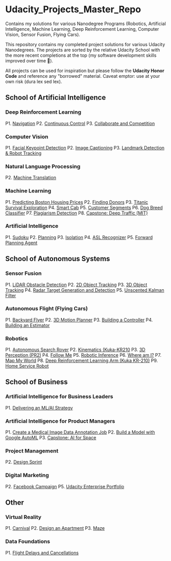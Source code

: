 
# Udacity_Projects_Master_Repo
Contains my solutions for various Nanodegree Programs (Robotics, Artificial Intelligence, Machine Learning, Deep Reinforcement Learning, Computer Vision, Sensor Fusion, Flying Cars). 

This repository contains my completed project solutions for various Udacity Nanodegrees. The projects are sorted by the relative Udacity School with the more recent completions at the top (my software development skills improved over time :rocket:).

All projects can be used for inspiration but please follow the **Udacity Honor Code** and reference any "borrowed" material. Caveat emptor: use at your own risk (dura lex sed lex).

## School of Artificial Intelligence

### Deep Reinforcement Learning
P1. [Navigation]([https://github.com/Ohara124c41/DRLND-Navigation](https://github.com/Ohara124c41/DRLND-Navigation))
P2. [Continuous Control]([https://github.com/Ohara124c41/DRLND-Continuous_Control](https://github.com/Ohara124c41/DRLND-Continuous_Control))
P3. [Collaborate and Competition]([https://github.com/Ohara124c41/DRLND-Collaborate-n-Competition](https://github.com/Ohara124c41/DRLND-Collaborate-n-Competition))

### Computer Vision
P1. [Facial Keypoint Detection]([https://github.com/Ohara124c41/CVND-Facial_Keypoint_Detection](https://github.com/Ohara124c41/CVND-Facial_Keypoint_Detection))
P2. [Image Captioning]([https://github.com/Ohara124c41/CVND-Image_Captioning](https://github.com/Ohara124c41/CVND-Image_Captioning))
P3. [Landmark Detection & Robot Tracking]([https://github.com/Ohara124c41/CVND-SLAM](https://github.com/Ohara124c41/CVND-SLAM))

### Natural Language Processing
P2. [Machine Translation]([https://github.com/Ohara124c41/NLP-Machine_Translation/blob/master/machineTranslation/machineTranslation/machine_translation.ipynb](https://github.com/Ohara124c41/NLP-Machine_Translation/blob/master/machineTranslation/machineTranslation/machine_translation.ipynb))

### Machine Learning
P1. [Predicting Boston Housing Prices]([https://github.com/Ohara124c41/MLND-Predicting_Boston_Housing_Pricing](https://github.com/Ohara124c41/MLND-Predicting_Boston_Housing_Pricing))
P2. [Finding Donors]([https://github.com/Ohara124c41/MLND-Finding_Donors](https://github.com/Ohara124c41/MLND-Finding_Donors))
P3. [Titanic Survival Exploration]([https://github.com/Ohara124c41/MLND-Titanic_Survival_Exploration](https://github.com/Ohara124c41/MLND-Titanic_Survival_Exploration))
P4. [Smart Cab]([https://github.com/Ohara124c41/MLND-Smartcab](https://github.com/Ohara124c41/MLND-Smartcab))
P5. [Customer Segments]([https://github.com/Ohara124c41/MLND-Customer_Segments](https://github.com/Ohara124c41/MLND-Customer_Segments))
P6. [Dog Breed Classifier]([https://github.com/Ohara124c41/MLND-Dog_Breed_Classifier](https://github.com/Ohara124c41/MLND-Dog_Breed_Classifier))
P7. [Plagiarism Detection]([https://github.com/Ohara124c41/MLNDT-Beta-Plagiarism_Detection](https://github.com/Ohara124c41/MLNDT-Beta-Plagiarism_Detection))
P8. [Capstone: Deep Traffic (MIT)]([https://github.com/Ohara124c41/MLND-Capstone-DeepTraffic](https://github.com/Ohara124c41/MLND-Capstone-DeepTraffic))

### Artificial Intelligence
P1. [Sudoku]([https://github.com/Ohara124c41/AIND-Sudoku](https://github.com/Ohara124c41/AIND-Sudoku))
P2. [Planning]([https://github.com/Ohara124c41/AIND-Planning](https://github.com/Ohara124c41/AIND-Planning))
P3. [Isolation]([https://github.com/Ohara124c41/AIND-Isolation](https://github.com/Ohara124c41/AIND-Isolation))
P4. [ASL Recognizer]([https://github.com/Ohara124c41/AIND-ASL_Recognizer](https://github.com/Ohara124c41/AIND-ASL_Recognizer))
P5. [Forward Planning Agent]([https://github.com/Ohara124c41/AIND-Forward-Planning_Agent](https://github.com/Ohara124c41/AIND-Forward-Planning_Agent))

## School of Autonomous Systems

### Sensor Fusion
P1. [LiDAR Obstacle Detection]([https://github.com/Ohara124c41/SFND_Lidar_Obstacle_Detection](https://github.com/Ohara124c41/SFND_Lidar_Obstacle_Detection))
P2. [2D Object Tracking]([https://github.com/Ohara124c41/SFND_2D_Feature_Tracking](https://github.com/Ohara124c41/SFND_2D_Feature_Tracking))
P3. [3D Object Tracking]([https://github.com/Ohara124c41/SFND_3D_Object_Tracking](https://github.com/Ohara124c41/SFND_3D_Object_Tracking))
P4. [Radar Target Generation and Detection]([https://github.com/Ohara124c41/SFND-RADAR-Target_Generation-n-Detection](https://github.com/Ohara124c41/SFND-RADAR-Target_Generation-n-Detection))
P5. [Unscented Kalman Filter]([https://github.com/Ohara124c41/SFND_Unscented_Kalman_Filter](https://github.com/Ohara124c41/SFND_Unscented_Kalman_Filter))

### Autonomous Flight (Flying Cars)
P1. [Backyard Flyer]([https://github.com/Ohara124c41/FCND-Drone-Backyard_Flyer](https://github.com/Ohara124c41/FCND-Drone-Backyard_Flyer))
P2. [3D Motion Planner]([https://github.com/Ohara124c41/FCND-Drone-3D_Motion_Planning](https://github.com/Ohara124c41/FCND-Drone-3D_Motion_Planning))
P3. [Building a Controller]([https://github.com/Ohara124c41/FCND-Drone-Building_a_Controller](https://github.com/Ohara124c41/FCND-Drone-Building_a_Controller))
P4. [Building an Estimator]([https://github.com/Ohara124c41/FCND-Drone-Building_an_Estimator](https://github.com/Ohara124c41/FCND-Drone-Building_an_Estimator))

### Robotics
P1. [Autonomous Search Rover]([https://github.com/Ohara124c41/RoboND-Autonomous_Search_Rover](https://github.com/Ohara124c41/RoboND-Autonomous_Search_Rover))
P2. [Kinematics (Kuka-KR210]([https://github.com/Ohara124c41/RoboND-Kinematics-Kuka-KR210](https://github.com/Ohara124c41/RoboND-Kinematics-Kuka-KR210))
P3. [3D Perception (PR2)]([https://github.com/Ohara124c41/RoboND-PR2-3D_Perception](https://github.com/Ohara124c41/RoboND-PR2-3D_Perception))
P4. [Follow Me](https://github.com/Ohara124c41/RoboND-Follow_Me)
P5. [Robotic Inference](https://github.com/Ohara124c41/RSEND-Robotic_Inference)
P6. [Where am I?]([https://github.com/Ohara124c41/RSEND-Localization-WhereAmI](https://github.com/Ohara124c41/RSEND-Localization-WhereAmI))
P7. [Map My World]([https://github.com/Ohara124c41/RSEND-Map_My_World](https://github.com/Ohara124c41/RSEND-Map_My_World))
P8. [Deep Reinforcement Learning Arm (Kuka KR-210)]([https://github.com/Ohara124c41/RSEND-KUKA-DeepRL_Arm](https://github.com/Ohara124c41/RSEND-KUKA-DeepRL_Arm))
P9. [Home Service Robot]([https://github.com/Ohara124c41/RSEND-Home_Service_Robot](https://github.com/Ohara124c41/RSEND-Home_Service_Robot))

## School of Business

### Artificial Intelligence for Business Leaders
P1. [Delivering an ML/AI Strategy]([https://github.com/Ohara124c41/AIBLND-Delivering_an_ML-AI_Strategy](https://github.com/Ohara124c41/AIBLND-Delivering_an_ML-AI_Strategy))

### Artificial Intelligence for Product Managers
P1. [Create a Medical Image Data Annotation Job]([https://github.com/Ohara124c41/AIPMND-AI_Product_Manager/tree/master/P1-Create_a_Medical_Image_Data_Annotation_Job](https://github.com/Ohara124c41/AIPMND-AI_Product_Manager/tree/master/P1-Create_a_Medical_Image_Data_Annotation_Job))
P2. [Build a Model with Google AutoML]([https://github.com/Ohara124c41/AIPMND-AI_Product_Manager/tree/master/P2-Build_a_Model_with_Google_AutoML](https://github.com/Ohara124c41/AIPMND-AI_Product_Manager/tree/master/P2-Build_a_Model_with_Google_AutoML))
P3. [Capstone: AI for Space]([https://github.com/Ohara124c41/AIPMND-AI_Product_Manager/tree/master/P3-Capstone_Proposal-AI_for_Space](https://github.com/Ohara124c41/AIPMND-AI_Product_Manager/tree/master/P3-Capstone_Proposal-AI_for_Space))

### Project Management
P2. [Design Sprint]([https://github.com/Ohara124c41/PMND-Project_Management_Nanodegree/tree/master/C2-Design_Sprint](https://github.com/Ohara124c41/PMND-Project_Management_Nanodegree/tree/master/C2-Design_Sprint))

### Digital Marketing
P2. [Facebook Campaign]([https://github.com/Ohara124c41/DMND-Facebook_Campaign](https://github.com/Ohara124c41/DMND-Facebook_Campaign))
P5. [Udacity Enterprise Portfolio]([https://github.com/Ohara124c41/DMND-Digital_Marketing](https://github.com/Ohara124c41/DMND-Digital_Marketing))

## Other
### Virtual Reality
P1. [Carnival]([https://github.com/Ohara124c41/VRND/tree/master/Project-1-Carnival](https://github.com/Ohara124c41/VRND/tree/master/Project-1-Carnival))
P2. [Design an Apartment]([https://github.com/Ohara124c41/VRND](https://github.com/Ohara124c41/VRND))
P3. [Maze]([https://github.com/Ohara124c41/VRND/tree/master/Project-3-Maze](https://github.com/Ohara124c41/VRND/tree/master/Project-3-Maze))

### Data Foundations
P1. [Flight Delays and Cancellations]([https://github.com/Ohara124c41/DFND-Flight-Delays-and-Cancellations](https://github.com/Ohara124c41/DFND-Flight-Delays-and-Cancellations))



